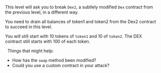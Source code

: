 This level will ask you to break `Dex2`, a subtlely modified `Dex` contract from the previous level, in a different way.

You need to drain all balances of token1 and token2 from the Dex2 contract to succeed in this level.

You will still start with 10 tokens of `token1` and 10 of `token2`. The DEX contract still starts with 100 of each token. 

&nbsp;
Things that might help:
* How has the `swap` method been modified?
* Could you use a custom contract in your attack?
